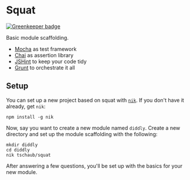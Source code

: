 # Squat

[![Greenkeeper badge](https://badges.greenkeeper.io/tschaub/squat.svg)](https://greenkeeper.io/)

Basic module scaffolding.

 * [Mocha](http://visionmedia.github.io/mocha/) as test framework
 * [Chai](http://chaijs.com/) as assertion library
 * [JSHint](http://www.jshint.com/) to keep your code tidy
 * [Grunt](http://gruntjs.com/) to orchestrate it all

## Setup

You can set up a new project based on squat with [`nik`](https://npmjs.org/package/nik).  If you don't have it already, get `nik`:

    npm install -g nik

Now, say you want to create a new module named `diddly`.  Create a new directory and set up the module scaffolding with the following:

    mkdir diddly
    cd diddly
    nik tschaub/squat

After answering a few questions, you'll be set up with the basics for your new module.

